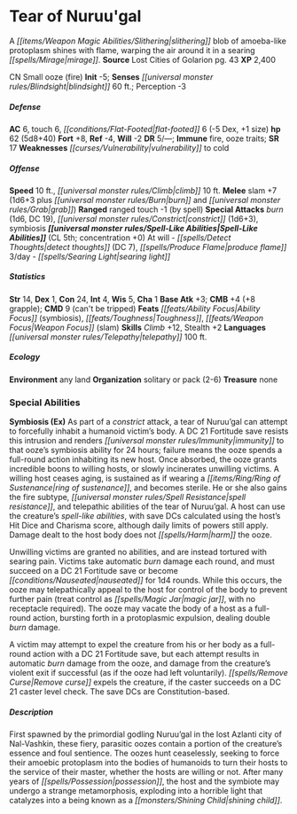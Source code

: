 ﻿---
cssclass: [monsters]
title1: Tear of Nuruu'gal
desc_short: A slithering blob of amoeba-like protoplasm shines with flame, warping
  the air around it in a searing mirage.
title2: Tear of Nuruu'gal
CR: 6
sources:
- name: Lost Cities of Golarion
  page: 43
  link: http://paizo.com/store/games/roleplayingGames/p/pathfinderRPG/paizo/pathfinderChronicles/v5748btpy8i8t
XP: 2400
alignment: CN
size: Small
type: ooze
subtypes:
- fire
initiative:
  bonus: -5
senses:
  blindsight: 60
AC:
  AC: 6
  touch: 6
  flat_footed: 6
  components:
    dex: -5
    size: 1
HP:
  HP: 62
  long: 5d8+40
saves:
  fort: 8
  ref: -4
  will: -2
DR:
- amount: 5
  weakness: '-'
immunities:
- fire
- ooze traits
SR: 17
weaknesses:
- vulnerability to cold
speeds:
  base: 10
  climb: 10
attacks:
  melee:
  - - text: slam +7 (1d6+3 plus burn and grab)
      entries:
      - - damage: 1d6+3
        - effect: burn
        - effect: grab
      attack: slam
      bonus:
      - 7
  ranged:
  - - text: ranged touch -1 (by spell)
      entries:
      - - effect: by spell
      attack: ranged touch
      bonus:
      - -1
  special:
  - burn (1d6, DC 19)
  - constrict (1d6+3)
  - symbiosis
spell_like_abilities:
  entries:
  - name: detect thoughts
    source: default
    freq: At will
    DC: 7
  - name: produce flame
    source: default
    freq: At will
  - name: searing light
    source: default
    freq: 3/day
  sources:
  - name: default
    CL: 5
    concentration: 0
ability_scores:
  STR: 14
  DEX: 1
  CON: 24
  INT: 4
  WIS: 5
  CHA: 1
BAB: 3
CMB: 4
CMB_other: +8 grapple
CMD: 9
CMD_other: can't be tripped
feats:
- name: Ability Focus (symbiosis)
- name: Toughness
- name: Weapon Focus (slam)
skills:
  Climb: 12
  Stealth: 2
  Perception: -3
languages:
- telepathy 100 ft.
ecology:
  environment: any land
  organization: solitary or pack (2-6)
  treasure_type: none
special_abilities:
  Symbiosis (Ex): |-
    As part of a constrict attack, a tear of Nuruu'gal can attempt to forcefully inhabit a humanoid victim's body. A DC 21 Fortitude save resists this intrusion and renders immunity to that ooze's symbiosis ability for 24 hours; failure means the ooze spends a full-round action inhabiting its new host. Once absorbed, the ooze grants incredible boons to willing hosts, or slowly incinerates unwilling victims. A willing host ceases aging, is sustained as if wearing a ring of sustenance, and becomes sterile. He or she also gains the fire subtype, spell resistance, and telepathic abilities of the tear of Nuruu'gal. A host can use the creature's spell-like abilities, with save DCs calculated using the host's Hit Dice and Charisma score, although daily limits of powers still apply. Damage dealt to the host body does not harm the ooze.

    Unwilling victims are granted no abilities, and are instead tortured with searing pain. Victims take automatic burn damage each round, and must succeed on a DC 21 Fortitude save or become nauseated for 1d4 rounds. While this occurs, the ooze may telepathically appeal to the host for control of the body to prevent further pain (treat control as magic jar, with no receptacle required). The ooze may vacate the body of a host as a full-round action, bursting forth in a protoplasmic expulsion, dealing double burn damage.

    A victim may attempt to expel the creature from his or her body as a full-round action with a DC 21 Fortitude save, but each attempt results in automatic burn damage from the ooze, and damage from the creature's violent exit if successful (as if the ooze had left voluntarily). Remove curse expels the creature, if the caster succeeds on a DC 21 caster level check. The save DCs are Constitution-based.
desc_long: First spawned by the primordial godling Nuruu'gal in the lost Azlanti city
  of Nal-Vashkin, these fiery, parasitic oozes contain a portion of the creature's
  essence and foul sentience. The oozes hunt ceaselessly, seeking to force their amoebic
  protoplasm into the bodies of humanoids to turn their hosts to the service of their
  master, whether the hosts are willing or not. After many years of possession, the
  host and the symbiote may undergo a strange metamorphosis, exploding into a horrible
  light that catalyzes into a being known as a shining child.

---

# Tear of Nuruu'gal
A _[[items/Weapon Magic Abilities/Slithering|slithering]]_ blob of amoeba-like protoplasm shines with flame, warping the air around it in a searing _[[spells/Mirage|mirage]]_.
**Source** Lost Cities of Golarion pg. 43
**XP** 2,400

CN Small ooze (fire)
**Init** -5; **Senses** _[[universal monster rules/Blindsight|blindsight]]_ 60 ft.; Perception -3

##### Defense

**AC** 6, touch 6, _[[conditions/Flat-Footed|flat-footed]]_ 6 (-5 Dex, +1 size)
**hp** 62 (5d8+40)
**Fort** +8, **Ref** -4, **Will** -2
**DR** 5/—; **Immune** fire, ooze traits; **SR** 17
**Weaknesses** _[[curses/Vulnerability|vulnerability]]_ to cold

##### Offense
**Speed** 10 ft., _[[universal monster rules/Climb|climb]]_ 10 ft.
**Melee** slam +7 (1d6+3 plus _[[universal monster rules/Burn|burn]]_ and _[[universal monster rules/Grab|grab]]_)
**Ranged** ranged touch -1 (by spell)
**Special Attacks** _burn_ (1d6, DC 19), _[[universal monster rules/Constrict|constrict]]_ (1d6+3), symbiosis
**_[[universal monster rules/Spell-Like Abilities|Spell-Like Abilities]]_** (CL 5th; concentration +0)
At will - _[[spells/Detect Thoughts|detect thoughts]]_ (DC 7), _[[spells/Produce Flame|produce flame]]_
3/day - _[[spells/Searing Light|searing light]]_

##### Statistics
**Str** 14, **Dex** 1, **Con** 24, **Int** 4, **Wis** 5, **Cha** 1
**Base Atk** +3; **CMB** +4 (+8 grapple); **CMD** 9 (can't be tripped)
**Feats** _[[feats/Ability Focus|Ability Focus]]_ (symbiosis), _[[feats/Toughness|Toughness]]_, _[[feats/Weapon Focus|Weapon Focus]]_ (slam)
**Skills** _Climb_ +12, Stealth +2
**Languages** _[[universal monster rules/Telepathy|telepathy]]_ 100 ft.

##### Ecology

**Environment** any land
**Organization** solitary or pack (2-6)
**Treasure** none

### Special Abilities
**Symbiosis (Ex)** As part of a _constrict_ attack, a tear of Nuruu’gal can attempt to forcefully inhabit a humanoid victim’s body. A DC 21 Fortitude save resists this intrusion and renders _[[universal monster rules/Immunity|immunity]]_ to that ooze’s symbiosis ability for 24 hours; failure means the ooze spends a full-round action inhabiting its new host. Once absorbed, the ooze grants incredible boons to willing hosts, or slowly incinerates unwilling victims. A willing host ceases aging, is sustained as if wearing a _[[items/Ring/Ring of Sustenance|ring of sustenance]]_, and becomes sterile. He or she also gains the fire subtype, _[[universal monster rules/Spell Resistance|spell resistance]]_, and telepathic abilities of the tear of Nuruu’gal. A host can use the creature’s _spell-like abilities_, with save DCs calculated using the host’s Hit Dice and Charisma score, although daily limits of powers still apply. Damage dealt to the host body does not _[[spells/Harm|harm]]_ the ooze.

Unwilling victims are granted no abilities, and are instead tortured with searing pain. Victims take automatic _burn_ damage each round, and must succeed on a DC 21 Fortitude save or become _[[conditions/Nauseated|nauseated]]_ for 1d4 rounds. While this occurs, the ooze may telepathically appeal to the host for control of the body to prevent further pain (treat control as _[[spells/Magic Jar|magic jar]]_, with no receptacle required). The ooze may vacate the body of a host as a full-round action, bursting forth in a protoplasmic expulsion, dealing double _burn_ damage.

A victim may attempt to expel the creature from his or her body as a full-round action with a DC 21 Fortitude save, but each attempt results in automatic _burn_ damage from the ooze, and damage from the creature’s violent exit if successful (as if the ooze had left voluntarily). _[[spells/Remove Curse|Remove curse]]_ expels the creature, if the caster succeeds on a DC 21 caster level check. The save DCs are Constitution-based.

##### Description

First spawned by the primordial godling Nuruu’gal in the lost Azlanti city of Nal-Vashkin, these fiery, parasitic oozes contain a portion of the creature’s essence and foul sentience. The oozes hunt ceaselessly, seeking to force their amoebic protoplasm into the bodies of humanoids to turn their hosts to the service of their master, whether the hosts are willing or not. After many years of _[[spells/Possession|possession]]_, the host and the symbiote may undergo a strange metamorphosis, exploding into a horrible light that catalyzes into a being known as a _[[monsters/Shining Child|shining child]]_.